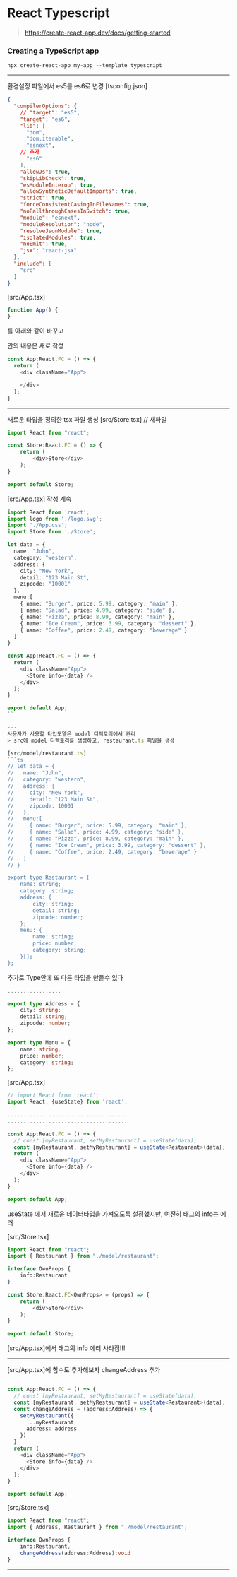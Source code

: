# React Typescript
> https://create-react-app.dev/docs/getting-started

### Creating a TypeScript app

```
npx create-react-app my-app --template typescript
```

---
환경설정 파일에서 es5를 es6로 변경 
[tsconfig.json]
```json
{
  "compilerOptions": {
    // "target": "es5",
    "target": "es6",
    "lib": [
      "dom",
      "dom.iterable",
      "esnext", 
    // 추가
      "es6"
    ],
    "allowJs": true,
    "skipLibCheck": true,
    "esModuleInterop": true,
    "allowSyntheticDefaultImports": true,
    "strict": true,
    "forceConsistentCasingInFileNames": true,
    "noFallthroughCasesInSwitch": true,
    "module": "esnext",
    "moduleResolution": "node",
    "resolveJsonModule": true,
    "isolatedModules": true,
    "noEmit": true,
    "jsx": "react-jsx"
  },
  "include": [
    "src"
  ]
}
```

[src/App.tsx]
```ts
function App() {
}
```
를 아래와 같이 바꾸고 <div>안의 내용은 새로 작성
```ts
const App:React.FC = () => {
  return (
    <div className="App">

    </div>
  );
}
```

---
새로운 타입을 정의한 tsx 파일 생성
[src/Store.tsx]   // 새파일
```ts
import React from "react";

const Store:React.FC = () => {
    return (
        <div>Store</div>
    );
}

export default Store;

```

[src/App.tsx] 작성 계속
```ts
import React from 'react';
import logo from './logo.svg';
import './App.css';
import Store from './Store';

let data = {
  name: "John",
  category: "western",
  address: {
    city: "New York",
    detail: "123 Main St",
    zipcode: "10001"
  },
  menu:[
    { name: "Burger", price: 5.99, category: "main" },
    { name: "Salad", price: 4.99, category: "side" },
    { name: "Pizza", price: 8.99, category: "main" },
    { name: "Ice Cream", price: 3.99, category: "dessert" },
    { name: "Coffee", price: 2.49, category: "beverage" }
  ]
}

const App:React.FC = () => {
  return (
    <div className="App">
      <Store info={data} />
    </div>
  );
}

export default App;
``

---
사용자가 사용할 타입모델은 model 디렉토리에서 관리
> src에 model 디렉토리를 생성하고, restaurant.ts 파일을 생성

[src/model/restaurant.ts]
```ts
// let data = {
//   name: "John",
//   category: "western",
//   address: {
//     city: "New York",
//     detail: "123 Main St",
//     zipcode: 10001
//   },
//   menu:[
//     { name: "Burger", price: 5.99, category: "main" },
//     { name: "Salad", price: 4.99, category: "side" },
//     { name: "Pizza", price: 8.99, category: "main" },
//     { name: "Ice Cream", price: 3.99, category: "dessert" },
//     { name: "Coffee", price: 2.49, category: "beverage" }
//   ]
// }

export type Restaurant = {
    name: string;
    category: string;
    address: {
        city: string;
        detail: string;
        zipcode: number;
    };
    menu: {
        name: string;
        price: number;
        category: string;
    }[];
};

```

추가로 Type안에 또 다른 타입을 만들수 있다
```ts
.................

export type Address = {
    city: string;
    detail: string;
    zipcode: number;
};

export type Menu = {
    name: string;
    price: number;
    category: string;
};

```

[src/App.tsx]
```ts
// import React from 'react';
import React, {useState} from 'react';

......................................
......................................

const App:React.FC = () => {
  // const [myRestaurant, setMyRestaurant] = useState(data);
  const [myRestaurant, setMyRestaurant] = useState<Restaurant>(data);
  return (
    <div className="App">
      <Store info={data} />
    </div>
  );
}

export default App;

```
useState 에서 새로운 데이터타입을 가져오도록 설정했지만, 
여전히 <Store>태그의 info는 에러

[src/Store.tsx]
```ts
import React from "react";
import { Restaurant } from "./model/restaurant";

interface OwnProps {
    info:Restaurant
}

const Store:React.FC<OwnProps> = (props) => {
    return (
        <div>Store</div>
    );
}

export default Store;

```
[src/App.tsx]에서 <Store>태그의 info 에러 사라짐!!!

---
[src/App.tsx]에 함수도 추가해보자
changeAddress 추가
```ts

const App:React.FC = () => {
  // const [myRestaurant, setMyRestaurant] = useState(data);
  const [myRestaurant, setMyRestaurant] = useState<Restaurant>(data);
  const changeAddress = (address:Address) => {
    setMyRestaurant({
      ...myRestaurant,
      address: address
    })
  }
  return (
    <div className="App">
      <Store info={data} />
    </div>
  );
}

export default App;
```

[src/Store.tsx]
```ts
import React from "react";
import { Address, Restaurant } from "./model/restaurant";

interface OwnProps {
    info:Restaurant,
    changeAddress(address:Address):void
}
```

---


